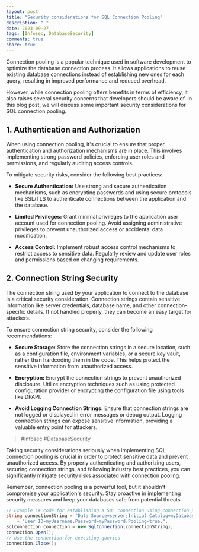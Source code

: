 ```yaml
---
layout: post
title: "Security considerations for SQL Connection Pooling"
description: " "
date: 2023-09-27
tags: [Infosec, DatabaseSecurity]
comments: true
share: true
---
```


Connection pooling is a popular technique used in software development to optimize the database connection process. It allows applications to reuse existing database connections instead of establishing new ones for each query, resulting in improved performance and reduced overhead.

However, while connection pooling offers benefits in terms of efficiency, it also raises several security concerns that developers should be aware of. In this blog post, we will discuss some important security considerations for SQL connection pooling.

## 1. Authentication and Authorization

When using connection pooling, it's crucial to ensure that proper authentication and authorization mechanisms are in place. This involves implementing strong password policies, enforcing user roles and permissions, and regularly auditing access controls.

To mitigate security risks, consider the following best practices:

- **Secure Authentication:** Use strong and secure authentication mechanisms, such as encrypting passwords and using secure protocols like SSL/TLS to authenticate connections between the application and the database.

- **Limited Privileges:** Grant minimal privileges to the application user account used for connection pooling. Avoid assigning administrative privileges to prevent unauthorized access or accidental data modification.

- **Access Control:** Implement robust access control mechanisms to restrict access to sensitive data. Regularly review and update user roles and permissions based on changing requirements.

## 2. Connection String Security

The connection string used by your application to connect to the database is a critical security consideration. Connection strings contain sensitive information like server credentials, database name, and other connection-specific details. If not handled properly, they can become an easy target for attackers.

To ensure connection string security, consider the following recommendations:

- **Secure Storage:** Store the connection strings in a secure location, such as a configuration file, environment variables, or a secure key vault, rather than hardcoding them in the code. This helps protect the sensitive information from unauthorized access.

- **Encryption:** Encrypt the connection strings to prevent unauthorized disclosure. Utilize encryption techniques such as using protected configuration provider or encrypting the configuration file using tools like DPAPI.

- **Avoid Logging Connection Strings:** Ensure that connection strings are not logged or displayed in error messages or debug output. Logging connection strings can expose sensitive information, providing a valuable entry point for attackers.

> #Infosec #DatabaseSecurity

Taking security considerations seriously when implementing SQL connection pooling is crucial in order to protect sensitive data and prevent unauthorized access. By properly authenticating and authorizing users, securing connection strings, and following industry best practices, you can significantly mitigate security risks associated with connection pooling.

Remember, connection pooling is a powerful tool, but it shouldn't compromise your application's security. Stay proactive in implementing security measures and keep your databases safe from potential threats.

```csharp
// Example C# code for establishing a SQL connection using connection pooling
string connectionString = "Data Source=server;Initial Catalog=myDatabase;"
    + "User ID=myUsername;Password=myPassword;Pooling=true;";
SqlConnection connection = new SqlConnection(connectionString);
connection.Open();
// Use the connection for executing queries
connection.Close();
```